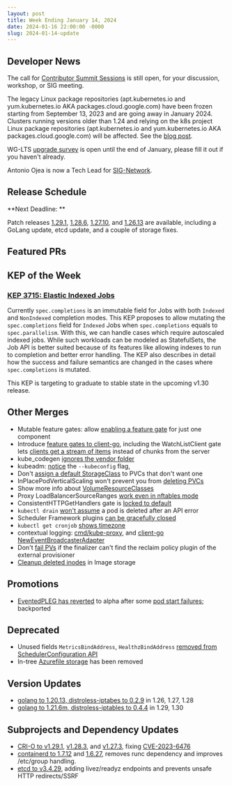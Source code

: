 ```yaml
---
layout: post
title: Week Ending January 14, 2024
date: 2024-01-16 22:00:00 -0000
slug: 2024-01-14-update
---
```


## Developer News

The call for [Contributor Summit Sessions](https://docs.google.com/forms/d/e/1FAIpQLSfndK6hEDUQlC75_fol0NotaK_FrSC1D1EB-GTP3AsLpRecjw/viewform) is still open, for your discussion, workshop, or SIG meeting.

The legacy Linux package repositories (apt.kubernetes.io and yum.kubernetes.io AKA packages.cloud.google.com) have been frozen starting from September 13, 2023 and are going away in January 2024. Clusters running versions older than 1.24 and relying on the k8s project Linux package repositories (apt.kubernetes.io and yum.kubernetes.io AKA packages.cloud.google.com) will be affected. See the [blog post](https://kubernetes.io/blog/2023/08/31/legacy-package-repository-deprecation/).

WG-LTS [upgrade survey](http://bit.ly/k8s-upgrade-survey) is open until the end of January, please fill it out if you haven't already.

Antonio Ojea is now a Tech Lead for [SIG-Network](https://github.com/kubernetes/community/blob/master/sig-network/README.md).

## Release Schedule

**Next Deadline: **


Patch releases [1.29.1](https://github.com/kubernetes/kubernetes/blob/master/CHANGELOG/CHANGELOG-1.29.md), [1.28.6](https://github.com/kubernetes/kubernetes/blob/master/CHANGELOG/CHANGELOG-1.28.md), [1.27.10](https://github.com/kubernetes/kubernetes/blob/master/CHANGELOG/CHANGELOG-1.27.md), and [1.26.13](https://github.com/kubernetes/kubernetes/blob/master/CHANGELOG/CHANGELOG-1.26.md) are available, including a GoLang update, etcd update, and a couple of storage fixes.

## Featured PRs


## KEP of the Week

### [KEP 3715: Elastic Indexed Jobs](https://github.com/kubernetes/enhancements/tree/master/keps/sig-apps/3715-elastic-indexed-job)

Currently `spec.completions` is an immutable field for Jobs with both `Indexed` and `NonIndexed` completion modes. This KEP proposes to allow mutating the `spec.completions` field for `Indexed` Jobs when `spec.completions` equals to `spec.parallelism`. With this, we can handle cases which require autoscaled indexed jobs. While such workloads can be modeled as StatefulSets, the Job API is better suited because of its features like allowing indexes to run to completion and better error handling. The KEP also describes in detail how the success and failure semantics are changed in the cases where `spec.completions` is mutated.

This KEP is targeting to graduate to stable state in the upcoming v1.30 release.

## Other Merges

* Mutable feature gates: allow [enabling a feature gate](https://github.com/kubernetes/kubernetes/pull/122647) for just one component
* Introduce [feature gates to client-go](https://github.com/kubernetes/kubernetes/pull/122555), including the WatchListClient gate lets [clients get a stream of items](https://github.com/kubernetes/kubernetes/pull/122571) instead of chunks from the server
* kube_codegen [ignores the vendor folder](https://github.com/kubernetes/kubernetes/pull/122729)
* kubeadm: [notice](https://github.com/kubernetes/kubernetes/pull/122735) the `--kubeconfig` flag,
* Don't [assign a default StorageClass](https://github.com/kubernetes/kubernetes/pull/122704) to PVCs that don't want one
* InPlacePodVerticalScaling won't prevent you from [deleting PVCs](https://github.com/kubernetes/kubernetes/pull/122701)
* Show more info about [VolumeResourceClasses](https://github.com/kubernetes/kubernetes/pull/122640)
* Proxy LoadBalancerSourceRanges [work even in nftables mode](https://github.com/kubernetes/kubernetes/pull/122296)
* ConsistentHTTPGetHandlers gate is [locked to default](https://github.com/kubernetes/kubernetes/pull/122578)
* `kubectl drain` [won't assume](https://github.com/kubernetes/kubernetes/pull/122574) a pod is deleted after an API error
* Scheduler Framework plugins [can be gracefully closed](https://github.com/kubernetes/kubernetes/pull/122498)
* `kubectl get cronjob` [shows timezone](https://github.com/kubernetes/kubernetes/pull/122231)
* contextual logging: [cmd/kube-proxy](https://github.com/kubernetes/kubernetes/pull/122197), and [client-go NewEventBroadcasterAdapter](https://github.com/kubernetes/kubernetes/pull/122142)
* Don't [fail PVs](https://github.com/kubernetes/kubernetes/pull/122030) if the finalizer can't find the reclaim policy plugin of the external provisioner
* [Cleanup deleted inodes](https://github.com/kubernetes/kubernetes/pull/121834) in Image storage

## Promotions

* [EventedPLEG has reverted](https://github.com/kubernetes/kubernetes/pull/122697) to alpha after some [pod start failures](https://github.com/kubernetes/kubernetes/issues/121349); backported

## Deprecated

* Unused fields `MetricsBindAddress`, `HealthzBindAddress` [removed from SchedulerConfiguration API](https://github.com/kubernetes/kubernetes/pull/122876)
* In-tree [Azurefile storage](https://github.com/kubernetes/kubernetes/pull/122576) has been removed

## Version Updates

* [golang to 1.20.13, distroless-iptabes to 0.2.9](https://github.com/kubernetes/kubernetes/pull/122714) in 1.26, 1.27, 1.28
* [golang to 1.21.6m, distroless-iptables to 0.4.4](https://github.com/kubernetes/kubernetes/pull/122711) in 1.29, 1.30

## Subprojects and Dependency Updates

* [CRI-O to v1.29.1](https://github.com/cri-o/cri-o/releases/tag/v1.29.1), [v1.28.3](https://github.com/cri-o/cri-o/releases/tag/v1.28.3), and [v1.27.3](https://github.com/cri-o/cri-o/releases/tag/v1.27.3), fixing [CVE-2023-6476](https://github.com/advisories/GHSA-p4rx-7wvg-fwrc)
* [containerd to 1.7.12](https://github.com/containerd/containerd/releases/tag/v1.7.12) and [1.6.27](https://github.com/containerd/containerd/releases/tag/v1.6.27), removes runc dependency and improves /etc/group handling.
* [etcd to v3.4.29](https://github.com/etcd-io/etcd/releases/tag/v3.4.29), adding livez/readyz endpoints and prevents unsafe HTTP redirects/SSRF
